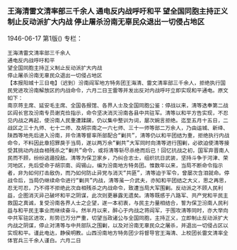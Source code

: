 ### 王海清雷文清率部三千余人  通电反内战呼吁和平  望全国同胞主持正义制止反动派扩大内战  停止屠杀汾南无辜民众退出一切侵占地区

1946-06-17
第1版()
专栏：

    王海清雷文清率部三千余人
    通电反内战呼吁和平
    望全国同胞主持正义制止反动派扩大内战
    停止屠杀汾南无辜民众退出一切侵占地区
    【本报阳城十三日电】（迟到）汾南阎军地方特务团王海清、雷文清率部三千余人，拒绝执行国民党进攻汾南解放区的内战命令，六月二日王雷等并发出反对内战呼吁立即实现和平通电。原文如下：
    南京蒋主席、延安毛主席、全国各报馆、各界人士及全国同胞公鉴：停战以来，清等迭奉第二战区阎长官及汾南专员谢克俭指示，命令坚决消灭汾南各县中共驻军。清等以和平方告实现，不忍见内战之再起，使汾南人民重遭蹂躏，仍以集中整训为词，屡次婉言拒绝。迄至五月十五日，二战区之三十九师、七十二师、及胡宗南之一六七师、三十一师等部二万余人，乃由运城、新绛、陕西等地先后进入汾南，并令清等督率所部配合“剿共”，清等仍以和平团结为重，拒绝执行内战命令，不料因此章招罪戾于当局，遂以两万余“剿共”大军同时向清等进行围剿，必欲迫使清等接受其挑动内战自相残杀之“剿共”命令，或将清等斩尽杀绝而后已！回忆抗战之初，国军弃晋南人民而不顾，纷纷逃遁投敌。清等为保卫家乡，乃纠合志士，组织抗日武装，坚持斗争于河津、荣河地区，先后受命于胡宗南、阎锡山，编为汾南地方特务团。惟数年以来，当局不断命令指示者，非为如何打击敌伪，而乃如何防止异党与消灭“共匪”，清等迫于军令，曾屡次含泪就命。停战令后，当局仍继续命令进行“剿共”内战，清等虽一介武夫，亦知和平团结之大义，思之再思，忍无可忍，乃不得不拒绝此次自相残杀之内战命令，致遭当局大军围剿。反动派之不顾人民利益，企图消灭异己破坏和平之阴谋，此次则更暴露无遗矣。清等既感于八路军、共产党和平民主救国之真诚，复受汾南各界人士之企望，遂一本初衷，与民主力量相结合，誓为保卫汾南人民利益与和平民主事业而继续奋斗。然半月以来，醉心于内战之蒋阎军，于围攻清等同时，亦大举向中共军驻区进攻，形势已万分严重，切望当政诸公与全国同胞，主持正义，立即制止反动派扩大内战之阴谋，停止对清等与中共部队之围剿，以及对汾南无辜民众之屠杀，并退出一切侵占区以实现和平。谨此电达，静侯明教。山西汾南地方特务团少将督导官王海清、上校团长雷文清率全体官兵三千余人谨白。六月二日
